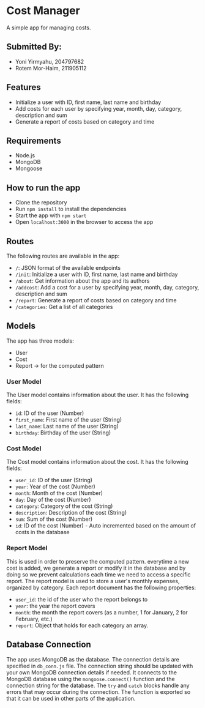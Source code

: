 # Cost Manager
A simple app for managing costs.

## Submitted By:
- Yoni Yirmyahu, 204797682
- Rotem Mor-Haim, 211905112

## Features
- Initialize a user with ID, first name, last name and birthday
- Add costs for each user by specifying year, month, day, category, description and sum
- Generate a report of costs based on category and time


## Requirements
- Node.js
- MongoDB
- Mongoose

## How to run the app
- Clone the repository
- Run `npm install` to install the dependencies
- Start the app with `npm start`
- Open `localhost:3000` in the browser to access the app

## Routes
The following routes are available in the app:

- `/`: JSON format of the available endpoints
- `/init`: Initialize a user with ID, first name, last name and birthday
- `/about`: Get information about the app and its authors
- `/addcost`: Add a cost for a user by specifying year, month, day, category, description and sum
- `/report`: Generate a report of costs based on category and time
- `/categories`: Get a list of all categories


## Models
The app has three models:

- User
- Cost
- Report -> for the computed pattern

### User Model
The User model contains information about the user. It has the following fields:

- `id`: ID of the user (Number)
- `first_name`: First name of the user (String)
- `last_name`: Last name of the user (String)
- `birthday`: Birthday of the user (String)

### Cost Model
The Cost model contains information about the cost. It has the following fields:

- `user_id`: ID of the user (String)
- `year`: Year of the cost (Number)
- `month`: Month of the cost (Number)
- `day`: Day of the cost (Number)
- `category`: Category of the cost (String)
- `description`: Description of the cost (String)
- `sum`: Sum of the cost (Number)
- `id`: ID of the cost (Number) - Auto incremented based on the amount of costs in the database

### Report Model
This is used in order to preserve the computed pattern. everytime a new cost is added, we generate a report or modify it in the database and by doing so we prevent calculations each time we need to access a specific report.
The report model is used to store a user's monthly expenses, organized by category. Each report document has the following properties:

- `user_id`: the id of the user who the report belongs to
- `year`: the year the report covers
- `month`: the month the report covers (as a number, 1 for January, 2 for February, etc.)
- `report`: Object that holds for each category an array.


## Database Connection
The app uses MongoDB as the database. The connection details are specified in `db_conn.js` file.
The connection string should be updated with your own MongoDB connection details if needed.
It connects to the MongoDB database using the `mongoose.connect()` function and the connection string for the database. The `try` and `catch` blocks handle any errors that may occur during the connection. The function is exported so that it can be used in other parts of the application.
